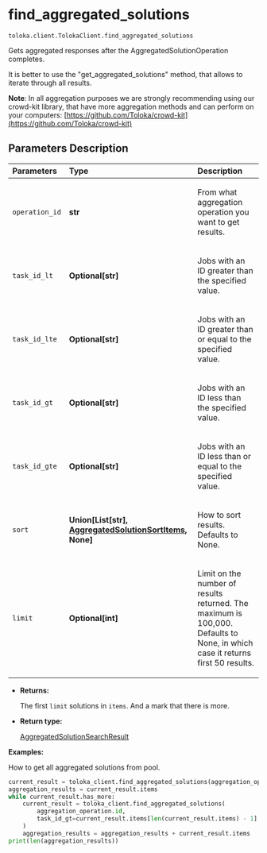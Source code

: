 # find_aggregated_solutions
`toloka.client.TolokaClient.find_aggregated_solutions`

Gets aggregated responses after the AggregatedSolutionOperation completes.


It is better to use the "get_aggregated_solutions" method, that allows to iterate through all results.

**Note**: In all aggregation purposes we are strongly recommending using our crowd-kit library, that have more aggregation
methods and can perform on your computers: [https://github.com/Toloka/crowd-kit](https://github.com/Toloka/crowd-kit)

## Parameters Description

| Parameters | Type | Description |
| :----------| :----| :-----------|
`operation_id`|**str**|<p>From what aggregation operation you want to get results.</p>
`task_id_lt`|**Optional\[str\]**|<p>Jobs with an ID greater than the specified value.</p>
`task_id_lte`|**Optional\[str\]**|<p>Jobs with an ID greater than or equal to the specified value.</p>
`task_id_gt`|**Optional\[str\]**|<p>Jobs with an ID less than the specified value.</p>
`task_id_gte`|**Optional\[str\]**|<p>Jobs with an ID less than or equal to the specified value.</p>
`sort`|**Union\[List\[str\], [AggregatedSolutionSortItems](toloka.client.search_requests.AggregatedSolutionSortItems.md), None\]**|<p>How to sort results. Defaults to None.</p>
`limit`|**Optional\[int\]**|<p>Limit on the number of results returned. The maximum is 100,000. Defaults to None, in which case it returns first 50 results.</p>

* **Returns:**

  The first `limit` solutions in `items`. And a mark that there is more.

* **Return type:**

  [AggregatedSolutionSearchResult](toloka.client.search_results.AggregatedSolutionSearchResult.md)

**Examples:**

How to get all aggregated solutions from pool.

```python
current_result = toloka_client.find_aggregated_solutions(aggregation_operation.id)
aggregation_results = current_result.items
while current_result.has_more:
    current_result = toloka_client.find_aggregated_solutions(
        aggregation_operation.id,
        task_id_gt=current_result.items[len(current_result.items) - 1].task_id,
    )
    aggregation_results = aggregation_results + current_result.items
print(len(aggregation_results))
```
